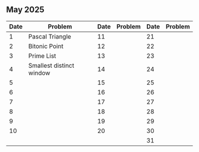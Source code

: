 ## May 2025

| Date | Problem                  | Date | Problem | Date | Problem |
| ---- | ------------------------ | ---- | ------- | ---- | ------- |
| 1    | Pascal Triangle          | 11   |         | 21   |         |
| 2    | Bitonic Point            | 12   |         | 22   |         |
| 3    | Prime List               | 13   |         | 23   |         |
| 4    | Smallest distinct window | 14   |         | 24   |         |
| 5    |                          | 15   |         | 25   |         |
| 6    |                          | 16   |         | 26   |         |
| 7    |                          | 17   |         | 27   |         |
| 8    |                          | 18   |         | 28   |         |
| 9    |                          | 19   |         | 29   |         |
| 10   |                          | 20   |         | 30   |         |
|      |                          |      |         | 31   |         |
